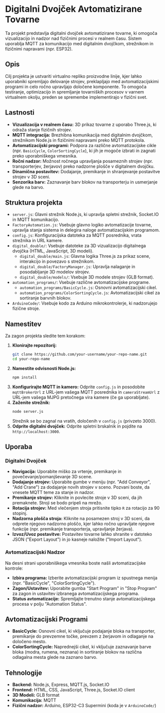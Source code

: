 # Digitalni Dvojček Avtomatizirane Tovarne

Ta projekt predstavlja digitalni dvojček avtomatizirane tovarne, ki omogoča vizualizacijo in nadzor nad fizičnimi procesi v realnem času. Sistem uporablja MQTT za komunikacijo med digitalnim dvojčkom, strežnikom in fizičnimi napravami (npr. ESP32).

## Opis

Cilj projekta je ustvariti virtualno repliko proizvodne linije, kjer lahko uporabniki spremljajo delovanje strojev, preklapljajo med avtomatizacijskimi programi in celo ročno upravljajo določene komponente. To omogoča testiranje, optimizacijo in spremljanje tovarniških procesov v varnem virtualnem okolju, preden se spremembe implementirajo v fizični svet.

## Lastnosti

*   **Vizualizacija v realnem času:** 3D prikaz tovarne z uporabo Three.js, ki odraža stanje fizičnih strojev.
*   **MQTT integracija:** Brezhibna komunikacija med digitalnim dvojčkom, strežnikom Node.js in fizičnimi napravami preko MQTT protokola.
*   **Avtomatizacijski programi:** Podpora za različne avtomatizacijske cikle (npr. `BasicCycle`, `ColorSortingCycle`), ki jih je mogoče izbrati in zagnati preko uporabniškega vmesnika.
*   **Ročni nadzor:** Možnost ročnega upravljanja posameznih strojev (npr. transporterjev, žerjavov) preko nadzorne plošče v digitalnem dvojčku.
*   **Dinamična postavitev:** Dodajanje, premikanje in shranjevanje postavitve strojev v 3D sceni.
*   **Senzorika barv:** Zaznavanje barv blokov na transporterju in usmerjanje glede na barvo.

## Struktura projekta

*   `server.js`: Glavni strežnik Node.js, ki upravlja spletni strežnik, Socket.IO in MQTT komunikacijo.
*   `FactoryAutomation.js`: Vsebuje glavno logiko avtomatizacije tovarne, upravlja stanja sistema in delegira naloge avtomatizacijskim programom.
*   `config.js`: Konfiguracijska datoteka za MQTT posrednika, vrata strežnika in URL kamere.
*   `digital_double/`: Vsebuje datoteke za 3D vizualizacijo digitalnega dvojčka (HTML, JavaScript, 3D modeli).
    *   `digital_double/main.js`: Glavna logika Three.js za prikaz scene, interakcijo in povezavo s strežnikom.
    *   `digital_double/FactoryManager.js`: Upravlja nalaganje in posodabljanje 3D modelov strojev.
    *   `digital_double/models/`: Vsebuje 3D modele strojev (GLB format).
*   `automation_programs/`: Vsebuje različne avtomatizacijske programe.
    *   `automation_programs/BasicCycle.js`: Osnovni avtomatizacijski cikel.
    *   `automation_programs/ColorSortingCycle.js`: Avtomatizacijski cikel za sortiranje barvnih blokov.
*   `ArduinoCode/`: Vsebuje kodo za Arduino mikrokontrolerje, ki nadzorujejo fizične stroje.

## Namestitev

Za zagon projekta sledite tem korakom:

1.  **Klonirajte repozitorij:**
    ```bash
    git clone https://github.com/your-username/your-repo-name.git
    cd your-repo-name
    ```
2.  **Namestite odvisnosti Node.js:**
    ```bash
    npm install
    ```
3.  **Konfigurirajte MQTT in kamero:**
    Odprite `config.js` in posodobite `mqttBrokerUrl` z URL-jem vašega MQTT posrednika in `cameraStreamUrl` z URL-jem vašega MJPG pretočnega vira kamere (če ga uporabljate).
4.  **Zaženite strežnik:**
    ```bash
    node server.js
    ```
    Strežnik se bo zagnal na vratih, določenih v `config.js` (privzeto 3000).
5.  **Odprite digitalni dvojček:**
    Odprite spletni brskalnik in pojdite na `http://localhost:3000`.

## Uporaba

### Digitalni Dvojček

*   **Navigacija:** Uporabite miško za vrtenje, premikanje in povečevanje/pomanjševanje 3D scene.
*   **Dodajanje strojev:** Uporabite gumbe v meniju (npr. "Add Conveyor", "Add Crane") za dodajanje novih strojev v sceno. Pozvani boste, da vnesete MQTT teme za stanje in nadzor.
*   **Premikanje strojev:** Kliknite in povlecite stroje v 3D sceni, da jih premaknete. Stroji se bodo pripeli na mrežo.
*   **Rotacija strojev:** Med vlečenjem stroja pritisnite tipko `R` za rotacijo za 90 stopinj.
*   **Nadzorna plošča stroja:** Kliknite na posamezen stroj v 3D sceni, da odprete njegovo nadzorno ploščo, kjer lahko ročno upravljate njegove funkcije (npr. premikanje transporterja, upravljanje žerjava).
*   **Izvoz/Uvoz postavitve:** Postavitev tovarne lahko shranite v datoteko JSON ("Export Layout") in jo kasneje naložite ("Import Layout").

### Avtomatizacijski Nadzor

Na desni strani uporabniškega vmesnika boste našli avtomatizacijske kontrole:

*   **Izbira programa:** Izberite avtomatizacijski program iz spustnega menija (npr. "BasicCycle", "ColorSortingCycle").
*   **Zagon/Ustavitev:** Uporabite gumba "Start Program" in "Stop Program" za zagon in ustavitev izbranega avtomatizacijskega programa.
*   **Status avtomatizacije:** Spremljajte trenutno stanje avtomatizacijskega procesa v polju "Automation Status".

## Avtomatizacijski Programi

*   **BasicCycle:** Osnovni cikel, ki vključuje podajanje bloka na transporter, premikanje do prevzemne točke, prevzem z žerjavom in odlaganje na določeno mesto.
*   **ColorSortingCycle:** Naprednejši cikel, ki vključuje zaznavanje barve bloka (modra, rumena, neznana) in sortiranje blokov na različna odlagalna mesta glede na zaznano barvo.

## Tehnologije

*   **Backend:** Node.js, Express, MQTT.js, Socket.IO
*   **Frontend:** HTML, CSS, JavaScript, Three.js, Socket.IO client
*   **3D Modeli:** GLB format
*   **Komunikacija:** MQTT
*   **Fizični nadzor:** Arduino, ESP32-C3 Supermini (koda je v `ArduinoCode/`)